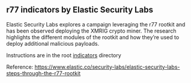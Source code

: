 ## r77 indicators by Elastic Security Labs

Elastic Security Labs explores a campaign leveraging the r77 rootkit and has been observed deploying the XMRIG crypto miner. The research highlights the different modules of the rootkit and how they’re used to deploy additional malicious payloads.

Instructions are in the root [indicators](../README.md) directory

Reference: https://www.elastic.co/security-labs/elastic-security-labs-steps-through-the-r77-rootkit